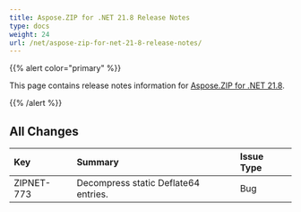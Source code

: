 ```yaml
---
title: Aspose.ZIP for .NET 21.8 Release Notes
type: docs
weight: 24
url: /net/aspose-zip-for-net-21-8-release-notes/
---
```


{{% alert color="primary" %}} 

This page contains release notes information for [Aspose.ZIP for .NET 21.8](https://downloads.aspose.com/zip/net/new-releases/aspose.zip-for-.net-21.8/).

{{% /alert %}} 


## **All Changes**

|**Key**|**Summary**|**Issue Type**|
| :- | :- | :- |
|ZIPNET-773|Decompress static Deflate64 entries.|Bug|
